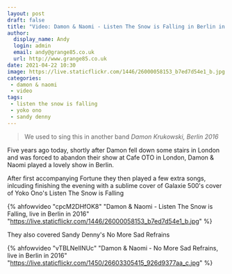 ```yaml
---
layout: post
draft: false
title: "Video: Damon & Naomi - Listen The Snow is Falling in Berlin in 2016"
author:
  display_name: Andy
  login: admin
  email: andy@grange85.co.uk
  url: http://www.grange85.co.uk
date: 2021-04-22 10:30
image: https://live.staticflickr.com/1446/26000058153_b7ed7d54e1_b.jpg
categories:
 - damon & naomi
 - video
tags:
 - listen the snow is falling
 - yoko ono
 - sandy denny
---
```

> We used to sing this in another band
> _Damon Krukowski, Berlin 2016_

Five years ago today, shortly after Damon fell down some stairs in London and was forced to abandon their show at Cafe OTO in London, Damon & Naomi played a lovely show in Berlin.

After first accompanying Fortune they then played a few extra songs, inlcuding finishing the evening with a sublime cover of Galaxie 500's cover of Yoko Ono's Listen The Snow is Falling

{% ahfowvideo "cpcM2DHfOK8" "Damon & Naomi - Listen The Snow is Falling, live in Berlin in 2016" "https://live.staticflickr.com/1446/26000058153_b7ed7d54e1_b.jpg" %}

<!--more-->

They also covered Sandy Denny's No More Sad Refrains

{% ahfowvideo "vTBLNelINUc" "Damon & Naomi - No More Sad Refrains, live in Berlin in 2016" "https://live.staticflickr.com/1450/26603305415_926d9377aa_c.jpg" %}


